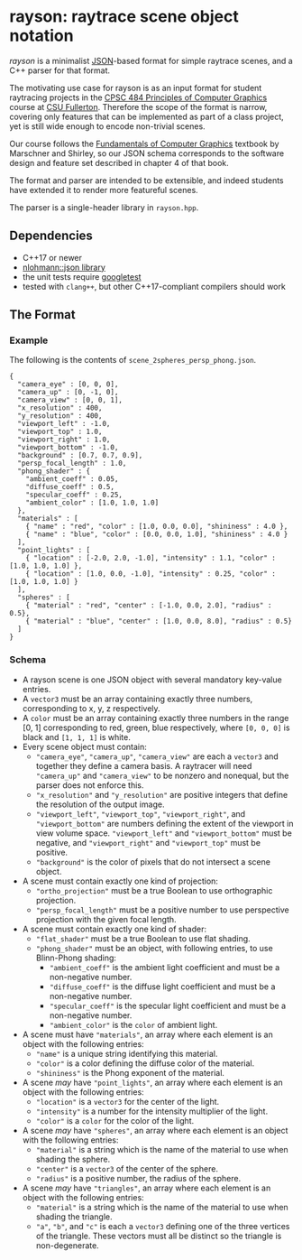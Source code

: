 # rayson: raytrace scene object notation

*rayson* is a minimalist
[JSON](http://json.org/)-based
format for simple raytrace scenes, and a C++ parser for that format.

The motivating use case for rayson is as an input format for student raytracing
projects in the
[CPSC 484 Principles of Computer Graphics](https://csufcs.com/cpsc484)
course at
[CSU Fullerton](https://www.fullerton.edu).
Therefore the scope of the format is narrow, covering only features that can
be implemented as part of a class project, yet is still wide enough to encode
non-trivial scenes.

Our course follows the
[Fundamentals of Computer Graphics](https://www.crcpress.com/Fundamentals-of-Computer-Graphics/Marschner-Shirley/p/book/9781482229394)
textbook by Marschner and Shirley, so our JSON schema corresponds to the
software design and feature set described in chapter 4 of that book.

The format and parser are intended to be extensible, and indeed students
have extended it to render more featureful scenes.

The parser is a single-header library in `rayson.hpp`.

## Dependencies

- C++17 or newer
- [nlohmann::json library](https://github.com/nlohmann/json)
- the unit tests require [googletest](https://github.com/google/googletest)
- tested with `clang++`, but other C++17-compliant compilers should work

## The Format

### Example

The following is the contents of `scene_2spheres_persp_phong.json`.

```
{
  "camera_eye" : [0, 0, 0],
  "camera_up" : [0, -1, 0],
  "camera_view" : [0, 0, 1],
  "x_resolution" : 400,
  "y_resolution" : 400,
  "viewport_left" : -1.0,
  "viewport_top" : 1.0,
  "viewport_right" : 1.0,
  "viewport_bottom" : -1.0,
  "background" : [0.7, 0.7, 0.9],
  "persp_focal_length" : 1.0,
  "phong_shader" : {
    "ambient_coeff" : 0.05,
    "diffuse_coeff" : 0.5,
    "specular_coeff" : 0.25,
    "ambient_color" : [1.0, 1.0, 1.0]
  },
  "materials" : [
    { "name" : "red", "color" : [1.0, 0.0, 0.0], "shininess" : 4.0 },
    { "name" : "blue", "color" : [0.0, 0.0, 1.0], "shininess" : 4.0 }
  ],
  "point_lights" : [
    { "location" : [-2.0, 2.0, -1.0], "intensity" : 1.1, "color" : [1.0, 1.0, 1.0] },
    { "location" : [1.0, 0.0, -1.0], "intensity" : 0.25, "color" : [1.0, 1.0, 1.0] }
  ],
  "spheres" : [
    { "material" : "red", "center" : [-1.0, 0.0, 2.0], "radius" : 0.5},
    { "material" : "blue", "center" : [1.0, 0.0, 8.0], "radius" : 0.5}
  ]
}
```

### Schema

- A rayson scene is one JSON object with several mandatory key-value entries.
- A `vector3` must be an array containing exactly three numbers, corresponding
  to x, y, z respectively.
- A `color` must be an array containing exactly three numbers in the range
  [0, 1] corresponding to red, green, blue respectively, where `[0, 0, 0]`
  is black and `[1, 1, 1]` is white.
- Every scene object must contain:
  - `"camera_eye"`, `"camera_up"`, `"camera_view"` are each a `vector3` and together
    they define a camera basis. A raytracer will need `"camera_up"` and `"camera_view"` to be nonzero and nonequal, but the parser does not enforce this.
  - `"x_resolution"` and `"y_resolution"` are positive integers that define the
    resolution of the output image.
  - `"viewport_left"`, `"viewport_top"`, `"viewport_right"`, and `"viewport_bottom"`
    are numbers defining the extent of the viewport in view volume space.
    `"viewport_left"` and `"viewport_bottom"` must be negative, and
    `"viewport_right"` and `"viewport_top"` must be positive.
  - `"background"` is the color of pixels that do not intersect a scene object.
- A scene must contain exactly one kind of projection:
  - `"ortho_projection"` must be a true Boolean to use orthographic projection.
  - `"persp_focal_length"` must be a positive number to use perspective
    projection with the given focal length.
- A scene must contain exactly one kind of shader:
  - `"flat_shader"` must be a true Boolean to use flat shading.
  - `"phong_shader"` must be an object, with following entries, to use Blinn-Phong shading:
    - `"ambient_coeff"` is the ambient light coefficient and must be a non-negative number.
    - `"diffuse_coeff"` is the diffuse light coefficient and must be a non-negative number.
    - `"specular_coeff"` is the specular light coefficient and must be a non-negative number.
    - `"ambient_color"` is the `color` of ambient light.
- A scene must have `"materials"`,
  an array where each element is an object with the following entries:
  - `"name"` is a unique string identifying this material.
  - `"color"` is a color defining the diffuse color of the material.
  - `"shininess"` is the Phong exponent of the material.
- A scene *may* have `"point_lights"`,
  an array where each element is an object with the following entries:
  - `"location"` is a `vector3` for the center of the light.
  - `"intensity"` is a number for the intensity multiplier of the light.
  - `"color"` is a `color` for the color of the light.
- A scene *may* have `"spheres"`,
  an array where each element is an object with the following entries:
  - `"material"` is a string which is the name of the material to use when
    shading the sphere.
  - `"center"` is a `vector3` of the center of the sphere.
  - `"radius"` is a positive number, the radius of the sphere.
- A scene *may* have `"triangles"`,
  an array where each element is an object with the following entries:
  - `"material"` is a string which is the name of the material to use when
    shading the triangle.
  - `"a"`, `"b"`, and `"c"` is each a `vector3` defining one of the three
    vertices of the triangle. These vectors must all be distinct so the
    triangle is non-degenerate.
